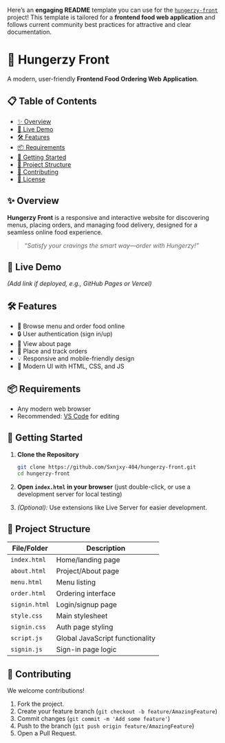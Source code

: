 Here’s an **engaging README** template you can use for the [`hungerzy-front`](https://github.com/Sxnjxy-404/hungerzy-front) project! This template is tailored for a **frontend food web application** and follows current community best practices for attractive and clear documentation.

# 🍔 Hungerzy Front

A modern, user-friendly **Frontend Food Ordering Web Application**.

## 📋 Table of Contents

- [✨ Overview](#overview)
- [🚀 Live Demo](#live-demo)
- [🛠️ Features](#features)
- [📦 Requirements](#requirements)
- [🚀 Getting Started](#getting-started)
- [📁 Project Structure](#project-structure)
- [🤝 Contributing](#contributing)
- [📝 License](#license)

## ✨ Overview

**Hungerzy Front** is a responsive and interactive website for discovering menus, placing orders, and managing food delivery, designed for a seamless online food experience.

> *“Satisfy your cravings the smart way—order with Hungerzy!”*

## 🚀 Live Demo

*(Add link if deployed, e.g., GitHub Pages or Vercel)*

## 🛠️ Features

- 🍲 Browse menu and order food online
- 🔒 User authentication (sign in/up)
- 📝 View about page
- 🛒 Place and track orders
- 💡 Responsive and mobile-friendly design
- 🎨 Modern UI with HTML, CSS, and JS

## 📦 Requirements

- Any modern web browser
- Recommended: [VS Code](https://code.visualstudio.com/) for editing

## 🚀 Getting Started

1. **Clone the Repository**
    ```bash
    git clone https://github.com/Sxnjxy-404/hungerzy-front.git
    cd hungerzy-front
    ```
2. **Open `index.html` in your browser** (just double-click, or use a development server for local testing)

3. *(Optional):* Use extensions like Live Server for easier development.

## 📁 Project Structure

| File/Folder     | Description                    |
|-----------------|--------------------------------|
| `index.html`    | Home/landing page              |
| `about.html`    | Project/About page             |
| `menu.html`     | Menu listing                   |
| `order.html`    | Ordering interface             |
| `signin.html`   | Login/signup page              |
| `style.css`     | Main stylesheet                |
| `signin.css`    | Auth page styling              |
| `script.js`     | Global JavaScript functionality|
| `signin.js`     | Sign-in page logic             |

## 🤝 Contributing

We welcome contributions!

1. Fork the project.
2. Create your feature branch (`git checkout -b feature/AmazingFeature`)
3. Commit changes (`git commit -m 'Add some feature'`)
4. Push to the branch (`git push origin feature/AmazingFeature`)
5. Open a Pull Request.


